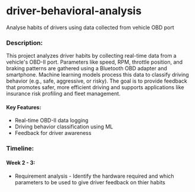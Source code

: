 # driver-behavioral-analysis
Analyse habits of drivers using data collected from vehicle OBD port

### Description:
This project analyzes driver habits by collecting real-time data from a vehicle's OBD-II port. Parameters like speed, RPM, throttle position, and braking patterns are gathered using a Bluetooth OBD adapter and smartphone. Machine learning models process this data to classify driving behavior (e.g., safe, aggressive, or risky). The goal is to provide feedback that promotes safer, more efficient driving and supports applications like insurance risk profiling and fleet management.

#### Key Features:
- Real-time OBD-II data logging
- Driving behavior classification using ML
- Feedback for driver awareness

### Timeline:
#### Week 2 - 3:
  - Requirement analysis - Identify the hardware required and which parameters to be used to give driver feedback on thier habits
